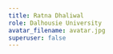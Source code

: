 ```yaml
---
title: Ratna Dhaliwal
role: Dalhousie University
avatar_filename: avatar.jpg
superuser: false
---
```

